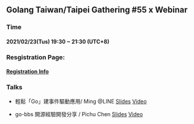 ## Golang Taiwan/Taipei Gathering #55 x Webinar

### Time

#### 2021/02/23(Tus) 19:30 ~ 21:30  (UTC+8)

### Resgistration Page:

#### [Registration Info](https://www.meetup.com/golang-taipei-meetup/events/276423744/)

### Talks

- 輕鬆「Go」建事件驅動應用/ Ming @LINE [Slides](https://speakerdeck.com/line_developers_tw2/20210223-golang-meetup-qing-song-go-jian-shi-jian-qu-dong-ying-yong) [Video](https://www.youtube.com/watch?v=fa3fSfoZmPY)

- go-bbs 開源經驗開發分享 / Pichu Chen [Slides]() [Video](https://youtu.be/fa3fSfoZmPY?t=3165)

